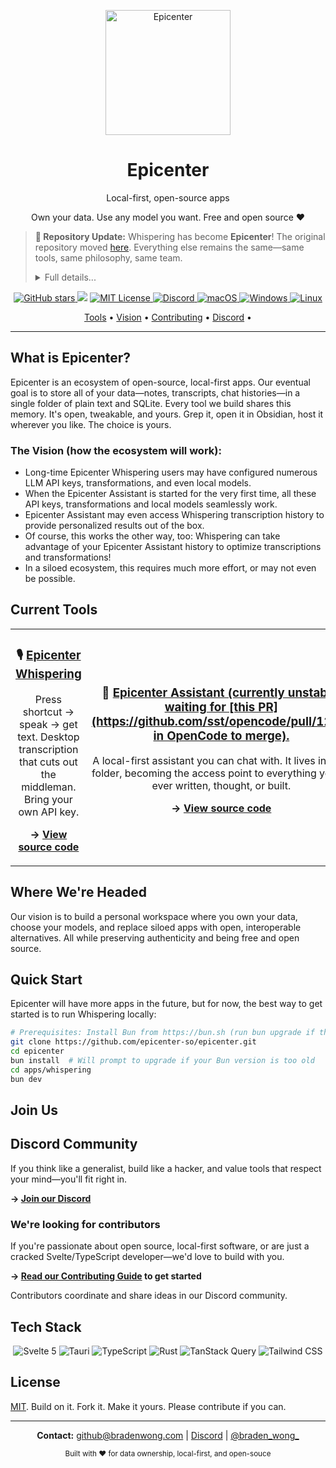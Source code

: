<p align="center">
  <a href="https://epicenter.so">
    <img width="200" src="https://github.com/user-attachments/assets/9e210c52-2740-43b6-af3f-e6eaf4b5c397" alt="Epicenter">
  </a>
  <h1 align="center">Epicenter</h1>
  <p align="center">Local-first, open-source apps</p>
  <p align="center">Own your data. Use any model you want. Free and open source ❤️</p>
</p>


> **📢 Repository Update:** Whispering has become **Epicenter**! The original repository moved [here](https://github.com/epicenter-so/epicenter/tree/main/apps/whispering). Everything else remains the same—same tools, same philosophy, same team.
>
> <details>
> <summary> Full details...
> </summary>
>
> - Whispering's evolution beyond transcription required changes to the repository's structure and branding.
> - Everything else remains the same—same tools, same philosophy, same team.
> - The original app lives on as [*Epicenter Whispering*](https://github.com/epicenter-so/epicenter/tree/main/apps/whispering), keeping a tight focus on transcription.
> - This makes room for standalone apps with complementary, but non-transcription-related features (like [*Epicenter Assistant*](https://github.com/epicenter-so/epicenter/tree/main/apps/sh)).
> - The new [root](https://github.com/epicenter-so/epicenter/) of the Epicenter repository contains common files supporting all the apps in the ecosystem.
> - Note: the old URL [github.com/braden-w/whispering](https://github.com/braden-w/whispering) is now just a thin placeholder redirecting to this rebranded repository.  
>
> </details>

<p align="center">
  <!-- GitHub Stars Badge -->
  <a href="https://github.com/epicenter-so/epicenter" target="_blank">
    <img alt="GitHub stars" src="https://img.shields.io/github/stars/epicenter-so/epicenter?style=flat-square" />
  </a>
  <!-- Latest Version Badge -->
  <img src="https://img.shields.io/github/v/release/epicenter-so/epicenter?style=flat-square&label=Latest%20Version&color=brightgreen" />
  <!-- License Badge -->
  <a href="LICENSE" target="_blank">
    <img alt="MIT License" src="https://img.shields.io/github/license/epicenter-so/epicenter.svg?style=flat-square" />
  </a>
  <!-- Discord Badge -->
  <a href="https://go.epicenter.so/discord" target="_blank">
    <img alt="Discord" src="https://img.shields.io/badge/Discord-Join%20us-5865F2?style=flat-square&logo=discord&logoColor=white" />
  </a>
  <!-- Platform Support Badges -->
  <a href="https://github.com/epicenter-so/epicenter/releases" target="_blank">
    <img alt="macOS" src="https://img.shields.io/badge/-macOS-black?style=flat-square&logo=apple&logoColor=white" />
  </a>
  <a href="https://github.com/epicenter-so/epicenter/releases" target="_blank">
    <img alt="Windows" src="https://img.shields.io/badge/-Windows-blue?style=flat-square&logo=windows&logoColor=white" />
  </a>
  <a href="https://github.com/epicenter-so/epicenter/releases" target="_blank">
    <img alt="Linux" src="https://img.shields.io/badge/-Linux-yellow?style=flat-square&logo=linux&logoColor=white" />
  </a>
</p>

<p align="center">
  <a href="#current-tools">Tools</a> •
  <a href="#where-were-headed">Vision</a> •
  <a href="#join-us">Contributing</a> •
  <a href="https://go.epicenter.so/discord">Discord</a> •
</p>

---

## What is Epicenter?

Epicenter is an ecosystem of open-source, local-first apps. Our eventual goal is to store all of your data—notes, transcripts, chat histories—in a single folder of plain text and SQLite. Every tool we build shares this memory. It's open, tweakable, and yours. Grep it, open it in Obsidian, host it wherever you like. The choice is yours.

### The Vision (how the ecosystem will work):

- Long-time Epicenter Whispering users may have configured numerous LLM API keys, transformations, and even local models.
- When the Epicenter Assistant is started for the very first time, all these API keys, transformations and local models seamlessly work.
- Epicenter Assistant may even access Whispering transcription history to provide personalized results out of the box.
- Of course, this works the other way, too: Whispering can take advantage of your Epicenter Assistant history to optimize transcriptions and transformations!
- In a siloed ecosystem, this requires much more effort, or may not even be possible.

## Current Tools

<table>
  <tr>
    <td align="center" width="50%">
      <h3>🎙️ <a href="https://github.com/epicenter-so/epicenter/tree/main/apps/whispering">Epicenter Whispering</a></h3>
      <p>Press shortcut → speak → get text. Desktop transcription that cuts out the middleman. Bring your own API key.</p>
      <p><strong>→ <a href="https://github.com/epicenter-so/epicenter/tree/main/apps/whispering">View source code</a></strong></p>
    </td>
    <td align="center" width="50%">
      <h3>🤖 <a href="https://github.com/epicenter-so/epicenter/tree/main/apps/sh">Epicenter Assistant (currently unstable, waiting for [this PR](https://github.com/sst/opencode/pull/1218) in OpenCode to merge).</a></h3>
      <p>A local-first assistant you can chat with. It lives in your folder, becoming the access point to everything you've ever written, thought, or built.</p>
      <p><strong>→ <a href="https://github.com/epicenter-so/epicenter/tree/main/apps/sh">View source code</a></strong></p>
    </td>
  </tr>
</table>

## Where We're Headed

Our vision is to build a personal workspace where you own your data, choose your models, and replace siloed apps with open, interoperable alternatives. All while preserving authenticity and being free and open source.


## Quick Start

Epicenter will have more apps in the future, but for now, the best way to get started is to run Whispering locally:

```bash
# Prerequisites: Install Bun from https://bun.sh (run bun upgrade if there's issues)
git clone https://github.com/epicenter-so/epicenter.git
cd epicenter
bun install  # Will prompt to upgrade if your Bun version is too old
cd apps/whispering
bun dev
```

## Join Us

## Discord Community

If you think like a generalist, build like a hacker, and value tools that respect your mind—you'll fit right in.

**→ [Join our Discord](https://go.epicenter.so/discord)**

### We're looking for contributors

If you're passionate about open source, local-first software, or are just a cracked Svelte/TypeScript developer—we'd love to build with you.

**→ [Read our Contributing Guide](CONTRIBUTING.md) to get started**

Contributors coordinate and share ideas in our Discord community.

## Tech Stack

<p align="center">
  <img alt="Svelte 5" src="https://img.shields.io/badge/-Svelte%205-orange?style=flat-square&logo=svelte&logoColor=white" />
  <img alt="Tauri" src="https://img.shields.io/badge/-Tauri-blue?style=flat-square&logo=tauri&logoColor=white" />
  <img alt="TypeScript" src="https://img.shields.io/badge/-TypeScript-blue?style=flat-square&logo=typescript&logoColor=white" />
  <img alt="Rust" src="https://img.shields.io/badge/-Rust-orange?style=flat-square&logo=rust&logoColor=white" />
  <img alt="TanStack Query" src="https://img.shields.io/badge/-TanStack%20Query-red?style=flat-square&logo=react-query&logoColor=white" />
  <img alt="Tailwind CSS" src="https://img.shields.io/badge/-Tailwind%20CSS-38B2AC?style=flat-square&logo=tailwind-css&logoColor=white" />
</p>

## License

[MIT](LICENSE). Build on it. Fork it. Make it yours. Please contribute if you can.

---

<p align="center">
  <strong>Contact:</strong> <a href="mailto:github@bradenwong.com">github@bradenwong.com</a> | <a href="https://go.epicenter.so/discord">Discord</a> | <a href="https://twitter.com/braden_wong_">@braden_wong_</a>
</p>

<p align="center">
  <sub>Built with ❤️ for data ownership, local-first, and open-souce</sub>
</p>
